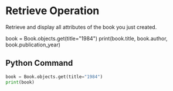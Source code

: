 # Retrieve Operation
Retrieve and display all attributes of the book you just created.

book = Book.objects.get(title="1984") print(book.title, book.author, book.publication_year)
## Python Command
```python
book = Book.objects.get(title="1984")
print(book)

